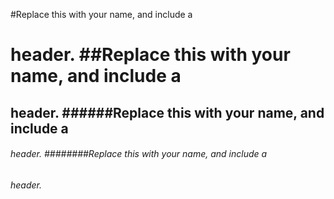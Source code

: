 #Replace this with your name, and include a <h1> header.
##Replace this with your name, and include a <h2> header.
  ######Replace this with your name, and include a <h6> header.
########Replace this with your name, and include a <h6> header.
